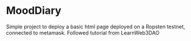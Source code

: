 # MoodDiary
Simple project to deploy a basic html page deployed on a Ropsten testnet, connected to metamask. Followed tutorial from LearnWeb3DAO
